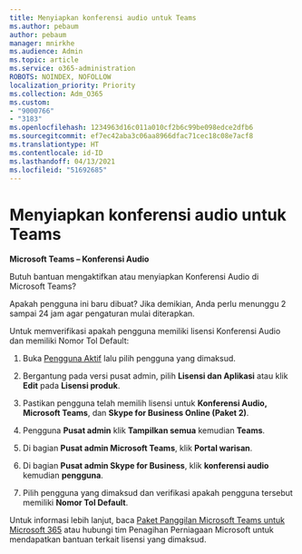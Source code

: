 ```yaml
---
title: Menyiapkan konferensi audio untuk Teams
ms.author: pebaum
author: pebaum
manager: mnirkhe
ms.audience: Admin
ms.topic: article
ms.service: o365-administration
ROBOTS: NOINDEX, NOFOLLOW
localization_priority: Priority
ms.collection: Adm_O365
ms.custom:
- "9000766"
- "3183"
ms.openlocfilehash: 1234963d16c011a010cf2b6c99be098edce2dfb6
ms.sourcegitcommit: ef7ec42aba3c06aa8966dfac71cec18c08e7acf8
ms.translationtype: HT
ms.contentlocale: id-ID
ms.lasthandoff: 04/13/2021
ms.locfileid: "51692685"
---
```

# <a name="setup-audio-conferencing-for-teams"></a>Menyiapkan konferensi audio untuk Teams

**Microsoft Teams – Konferensi Audio**

Butuh bantuan mengaktifkan atau menyiapkan Konferensi Audio di Microsoft Teams?

Apakah pengguna ini baru dibuat?  Jika demikian, Anda perlu menunggu 2 sampai 24 jam agar pengaturan mulai diterapkan.

Untuk memverifikasi apakah pengguna memiliki lisensi Konferensi Audio dan memiliki Nomor Tol Default:

1. Buka [Pengguna Aktif](https://admin.microsoft.com/Adminportal/Home?source=applauncher#/users) lalu pilih pengguna yang dimaksud.

2. Bergantung pada versi pusat admin, pilih **Lisensi dan Aplikasi** atau klik **Edit** pada **Lisensi produk**.

3. Pastikan pengguna telah memilih lisensi untuk **Konferensi Audio, Microsoft Teams**, dan **Skype for Business Online (Paket 2)**.

4. Pengguna **Pusat admin** klik **Tampilkan semua** kemudian **Teams**.

5. Di bagian **Pusat admin Microsoft Teams**, klik **Portal warisan**.

6. Di bagian **Pusat admin Skype for Business**, klik **konferensi audio** kemudian **pengguna**.

7. Pilih pengguna yang dimaksud dan verifikasi apakah pengguna tersebut memiliki **Nomor Tol Default**.

Untuk informasi lebih lanjut, baca [Paket Panggilan Microsoft Teams untuk Microsoft 365](https://docs.microsoft.com/microsoftteams/calling-plans-for-office-365) atau hubungi tim Penagihan Perniagaan Microsoft untuk mendapatkan bantuan terkait lisensi yang dimaksud.